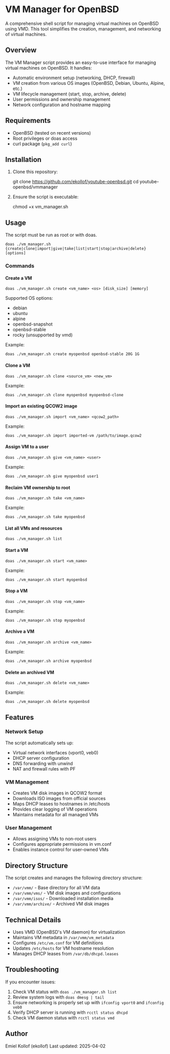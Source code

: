 # VM Manager for OpenBSD

A comprehensive shell script for managing virtual machines on OpenBSD using VMD. This tool simplifies the creation, management, and networking of virtual machines.

## Overview

The VM Manager script provides an easy-to-use interface for managing virtual machines on OpenBSD. It handles:

- Automatic environment setup (networking, DHCP, firewall)
- VM creation from various OS images (OpenBSD, Debian, Ubuntu, Alpine, etc.)
- VM lifecycle management (start, stop, archive, delete)
- User permissions and ownership management
- Network configuration and hostname mapping

## Requirements

- OpenBSD (tested on recent versions)
- Root privileges or doas access
- curl package (`pkg_add curl`)

## Installation

1. Clone this repository:

    git clone https://github.com/ekollof/youtube-openbsd.git
    cd youtube-openbsd/vmmanager

2. Ensure the script is executable:

    chmod +x vm_manager.sh

## Usage

The script must be run as root or with doas.

    doas ./vm_manager.sh {create|clone|import|give|take|list|start|stop|archive|delete} [options]

### Commands

#### Create a VM

    doas ./vm_manager.sh create <vm_name> <os> [disk_size] [memory]

Supported OS options:
- debian
- ubuntu
- alpine
- openbsd-snapshot
- openbsd-stable
- rocky (unsupported by vmd)

Example:

    doas ./vm_manager.sh create myopenbsd openbsd-stable 20G 1G

#### Clone a VM

    doas ./vm_manager.sh clone <source_vm> <new_vm>

Example:

    doas ./vm_manager.sh clone myopenbsd myopenbsd-clone

#### Import an existing QCOW2 image

    doas ./vm_manager.sh import <vm_name> <qcow2_path>

Example:

    doas ./vm_manager.sh import imported-vm /path/to/image.qcow2

#### Assign VM to a user

    doas ./vm_manager.sh give <vm_name> <user>

Example:

    doas ./vm_manager.sh give myopenbsd user1

#### Reclaim VM ownership to root

    doas ./vm_manager.sh take <vm_name>

Example:

    doas ./vm_manager.sh take myopenbsd

#### List all VMs and resources

    doas ./vm_manager.sh list

#### Start a VM

    doas ./vm_manager.sh start <vm_name>

Example:

    doas ./vm_manager.sh start myopenbsd

#### Stop a VM

    doas ./vm_manager.sh stop <vm_name>

Example:

    doas ./vm_manager.sh stop myopenbsd

#### Archive a VM

    doas ./vm_manager.sh archive <vm_name>

Example:

    doas ./vm_manager.sh archive myopenbsd

#### Delete an archived VM

    doas ./vm_manager.sh delete <vm_name>

Example:

    doas ./vm_manager.sh delete myopenbsd

## Features

### Network Setup

The script automatically sets up:
- Virtual network interfaces (vport0, veb0)
- DHCP server configuration
- DNS forwarding with unwind
- NAT and firewall rules with PF

### VM Management

- Creates VM disk images in QCOW2 format
- Downloads ISO images from official sources
- Maps DHCP leases to hostnames in /etc/hosts
- Provides clear logging of VM operations
- Maintains metadata for all managed VMs

### User Management

- Allows assigning VMs to non-root users
- Configures appropriate permissions in vm.conf
- Enables instance control for user-owned VMs

## Directory Structure

The script creates and manages the following directory structure:

- `/var/vmm/` - Base directory for all VM data
- `/var/vmm/vms/` - VM disk images and configurations
- `/var/vmm/isos/` - Downloaded installation media
- `/var/vmm/archive/` - Archived VM disk images

## Technical Details

- Uses VMD (OpenBSD's VM daemon) for virtualization
- Maintains VM metadata in `/var/vmm/vm_metadata`
- Configures `/etc/vm.conf` for VM definitions
- Updates `/etc/hosts` for VM hostname resolution
- Manages DHCP leases from `/var/db/dhcpd.leases`

## Troubleshooting

If you encounter issues:

1. Check VM status with `doas ./vm_manager.sh list`
2. Review system logs with `doas dmesg | tail`
3. Ensure networking is properly set up with `ifconfig vport0` and `ifconfig veb0`
4. Verify DHCP server is running with `rcctl status dhcpd`
5. Check VM daemon status with `rcctl status vmd`

## Author

Emiel Kollof (ekollof)
Last updated: 2025-04-02
